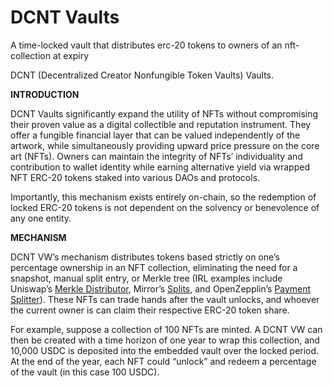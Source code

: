# DCNT Vaults
A time-locked vault that distributes erc-20 tokens to owners of an nft-collection at expiry 

DCNT (Decentralized Creator Nonfungible Token Vaults) Vaults.

**INTRODUCTION**

DCNT Vaults significantly expand the utility of NFTs without compromising their proven value as a digital collectible and reputation instrument.  They offer a fungible financial layer that can be valued independently of the artwork, while simultaneously providing upward price pressure on the core art (NFTs).  Owners can maintain the integrity of NFTs’ individuality and contribution to wallet identity while earning alternative yield via wrapped NFT ERC-20 tokens staked into various DAOs and protocols. 

Importantly, this mechanism exists entirely on-chain, so the redemption of locked ERC-20 tokens is not dependent on the solvency or benevolence of any one entity.

**MECHANISM**

DCNT VW’s mechanism distributes tokens based strictly on one’s percentage ownership in an NFT collection, eliminating the need for a snapshot, manual split entry, or Merkle tree (IRL examples include Uniswap’s [Merkle Distributor](https://github.com/Uniswap/merkle-distributor), Mirror’s [Splits](https://github.com/mirror-xyz/splits), and OpenZepplin’s [Payment Splitter](https://github.com/OpenZeppelin/openzeppelin-contracts/blob/master/contracts/finance/PaymentSplitter.sol)). These NFTs can trade hands after the vault unlocks, and whoever the current owner is can claim their respective ERC-20 token share. 

For example, suppose a collection of 100 NFTs are minted. A DCNT VW can then be created with a time horizon of one year to wrap this collection, and 10,000 USDC is deposited into the embedded vault over the locked period.  At the end of the year, each NFT could “unlock” and redeem a percentage of the vault (in this case 100 USDC).
